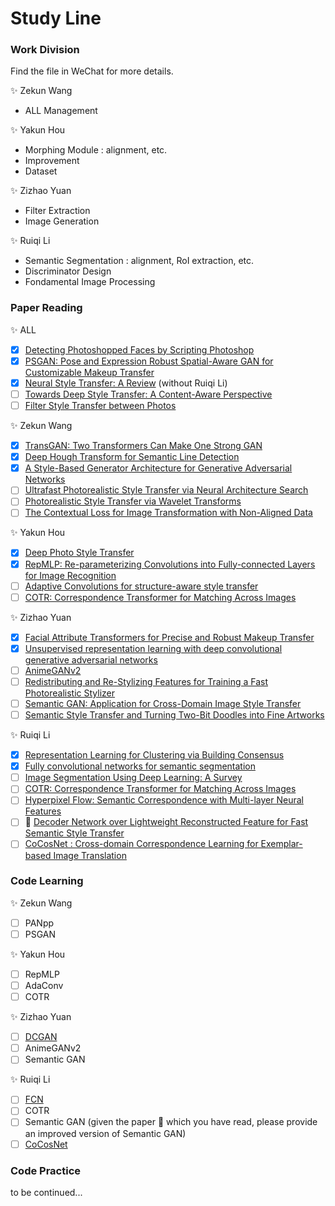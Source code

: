 # Study Line

### Work Division
Find the file in WeChat for more details.

:sparkles: Zekun Wang
- ALL Management

:sparkles: Yakun Hou
- Morphing Module : alignment, etc.
- Improvement
- Dataset

:sparkles: Zizhao Yuan
- Filter Extraction
- Image Generation

:sparkles: Ruiqi Li
- Semantic Segmentation : alignment, RoI extraction, etc.
- Discriminator Design
- Fondamental Image Processing

### Paper Reading

:sparkles: ALL

- [x] [Detecting Photoshopped Faces by Scripting Photoshop](https://arxiv.org/abs/1906.05856)
- [x] [PSGAN: Pose and Expression Robust Spatial-Aware GAN for Customizable Makeup Transfer](https://arxiv.org/abs/1909.06956)
- [x] [Neural Style Transfer: A Review](https://ieeexplore.ieee.org/stamp/stamp.jsp?tp=&arnumber=8732370) (without Ruiqi Li)
- [ ] [Towards Deep Style Transfer: A Content-Aware Perspective](http://www.bmva.org/bmvc/2016/papers/paper008/index.html)
- [ ] [Filter Style Transfer between Photos](https://arxiv.org/abs/2007.07925)

:sparkles: Zekun Wang

- [x] [TransGAN: Two Transformers Can Make One Strong GAN](https://arxiv.org/abs/2102.07074)
- [x] [Deep Hough Transform for Semantic Line Detection](https://arxiv.org/abs/2003.04676)
- [x] [A Style-Based Generator Architecture for Generative Adversarial Networks](https://arxiv.org/abs/1812.04948)
- [ ] [Ultrafast Photorealistic Style Transfer via Neural Architecture Search](https://arxiv.org/abs/1912.02398)
- [ ] [Photorealistic Style Transfer via Wavelet Transforms](https://arxiv.org/abs/1903.09760)
- [ ] [The Contextual Loss for Image Transformation with Non-Aligned Data](https://arxiv.org/abs/1803.02077)

:sparkles: Yakun Hou

- [x] [Deep Photo Style Transfer](https://arxiv.org/abs/1703.07511)
- [x] [RepMLP: Re-parameterizing Convolutions into Fully-connected Layers for Image Recognition](https://arxiv.org/abs/2105.01883)
- [ ] [Adaptive Convolutions for structure-aware style transfer](https://studios.disneyresearch.com/app/uploads/2021/04/Adaptive-Convolutions-for-Structure-Aware-Style-Transfer.pdf)
- [ ] [COTR: Correspondence Transformer for Matching Across Images](https://arxiv.org/abs/2103.14167)

:sparkles: Zizhao Yuan

- [x] [Facial Attribute Transformers for Precise and Robust Makeup Transfer](https://arxiv.org/abs/2104.02894)
- [x] [Unsupervised representation learning with deep convolutional generative adversarial networks](https://arxiv.org/pdf/1511.06434.pdf)
- [ ] [AnimeGANv2](https://tachibanayoshino.github.io/AnimeGANv2/)
- [ ] [Redistributing and Re-Stylizing Features for Training a Fast Photorealistic Stylizer](https://ieeexplore.ieee.org/document/9207095)
- [ ] [Semantic GAN: Application for Cross-Domain Image Style Transfer](https://ieeexplore.ieee.org/stamp/stamp.jsp?tp=&arnumber=8784957)
- [ ] [Semantic Style Transfer and Turning Two-Bit Doodles into Fine Artworks](https://arxiv.org/abs/1603.01768)

:sparkles: Ruiqi Li

- [x] [Representation Learning for Clustering via Building Consensus](https://arxiv.org/abs/2105.01289)
- [x] [Fully convolutional networks for semantic segmentation](https://arxiv.org/pdf/1411.4038.pdf)
- [ ] [Image Segmentation Using Deep Learning: A Survey](https://ieeexplore.ieee.org/document/9356353)
- [ ] [COTR: Correspondence Transformer for Matching Across Images](https://arxiv.org/abs/2103.14167)
- [ ] [Hyperpixel Flow: Semantic Correspondence with Multi-layer Neural Features](https://arxiv.org/abs/1908.06537)
- [ ] :sparkler: [Decoder Network over Lightweight Reconstructed Feature for Fast Semantic Style Transfer](https://ieeexplore.ieee.org/document/8237532)
- [ ] [CoCosNet : Cross-domain Correspondence Learning for Exemplar-based Image Translation](https://panzhang0212.github.io/CoCosNet/)

### Code Learning

:sparkles: Zekun Wang

- [ ] PANpp
- [ ] PSGAN

:sparkles: Yakun Hou

- [ ] RepMLP
- [ ] AdaConv
- [ ] COTR

:sparkles: Zizhao Yuan

- [ ] [DCGAN](https://github.com/pytorch/examples/tree/master/dcgan)
- [ ] AnimeGANv2
- [ ] Semantic GAN

:sparkles: Ruiqi Li

- [ ] [FCN](https://github.com/AishuaiYao/PyTorch/tree/master/FCN)
- [ ] COTR
- [ ] Semantic GAN (given the paper :sparkler: which you have read, please provide an improved version of Semantic GAN)
- [ ] [CoCosNet](https://panzhang0212.github.io/CoCosNet/)

### Code Practice
to be continued...
